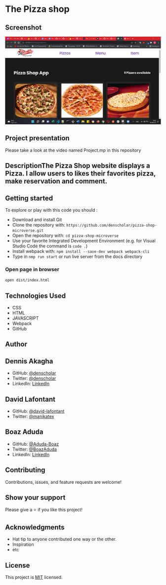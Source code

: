 # The Pizza shop 

## Screenshot

![Screenshot](image.png)

## Project presentation

Please take a look at the video named Project.mp in this repository
## DescriptionThe Pizza Shop website displays a Pizza. I allow users to likes their favorites pizza, make reservation and comment.

## Getting started

To explore or play with this code you should :

- Download and install Git
- Clone the repository with: `https://github.com/denscholar/pizza-shop-microverse.git`
- Open the repository with: `cd pizza-shop-microverse` 
- Use your favorite Integrated Development Environment (e.g. for Visual Studio Code the command is `code .`)
- Install webpack with: `npm install --save-dev webpack webpack-cli`
- Type in `nmp run start` or run live server from the docs directory

### Open page in browser

```bash
open dist/index.html
```

## Technologies Used

- CSS
- HTML
- JAVASCRIPT
- Webpack
- GitHub

## Author

## Dennis Akagha

- GitHub: [@denscholar](https://github.com/denscholar)
- Twitter: [@denscholar](https://twitter.com/dennisakagha)
- LinkedIn: [LinkedIn](https://www.linkedin.com/in/dennisakagha/)

## David Lafontant

- GitHub: [@david-lafontant](https://github.com/david-lafontant)
- Twitter: [@manikatex](https://twitter.com/manikatex)

## Boaz Aduda

- GitHub: [@Aduda-Boaz](https://github.com/Aduda-Boaz)
- Twitter: [@BoazAduda](https://twitter.com/BoazAduda)
- LinkedIn: [LinkedIn](https://www.linkedin.com/in/boaz-aduda/)

## Contributing

Contributions, issues, and feature requests are welcome!

## Show your support

Please give a ⭐️ if you like this project!

## Acknowledgments

- Hat tip to anyone contributed one way or the other.
- Inspiration
- etc

## License

This project is [MIT](https://github.com/microverseinc/readme-template/blob/master/MIT.md) licensed.
